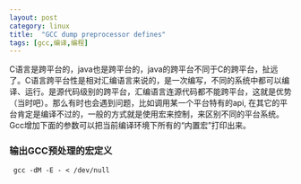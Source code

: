 ```yaml
---
layout: post
category: linux
title:  "GCC dump preprocessor defines"
tags: [gcc,编译,编程]
---
```


C语言是跨平台的，java也是跨平台的，java的跨平台不同于C的跨平台，扯远了。C语言跨平台性是相对汇编语言来说的，是一次编写，不同的系统中都可以编译、运行。是源代码级别的跨平台，汇编语言连源代码都不能跨平台，这就是优势（当时吧）。那么有时也会遇到问题，比如调用某一个平台特有的api, 在其它的平台肯定是编译不过的，一般的方式就是使用宏来控制，来区别不同的平台系统。Gcc增加下面的参数可以把当前编译环境下所有的“内置宏”打印出来。

<!-- more -->

### 输出GCC预处理的宏定义

```
 gcc -dM -E - < /dev/null
```

<!-- more -->